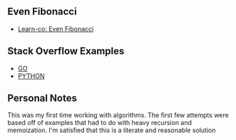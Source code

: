 ## Even Fibonacci
- [Learn-co: Even Fibonacci](https://github.com/learn-co-students/project-euler-even-fibonacci-e-000)

## Stack Overflow Examples
- [GO](https://github.com/learn-co-students/project-euler-even-fibonacci-e-000)
- [PYTHON](http://stackoverflow.com/questions/9053545/finding-the-sum-of-even-valued-terms-in-fibonacci-sequence)

## Personal Notes
This was my first time working with algorithms.  The first few attempts were based off of examples that had to do with heavy recursion and memoization.  I'm satisfied that this is a literate and reasonable solution
